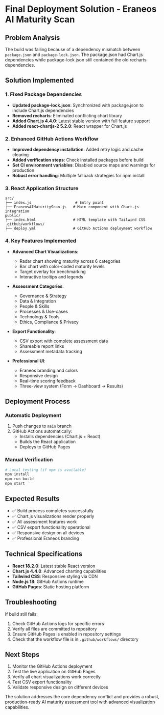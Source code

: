 # Final Deployment Solution - Eraneos AI Maturity Scan

## Problem Analysis
The build was failing because of a dependency mismatch between `package.json` and `package-lock.json`. The package.json had Chart.js dependencies while package-lock.json still contained the old recharts dependencies.

## Solution Implemented

### 1. Fixed Package Dependencies
- **Updated package-lock.json**: Synchronized with package.json to include Chart.js dependencies
- **Removed recharts**: Eliminated conflicting chart library
- **Added Chart.js 4.4.0**: Latest stable version with full feature support
- **Added react-chartjs-2 5.2.0**: React wrapper for Chart.js

### 2. Enhanced GitHub Actions Workflow
- **Improved dependency installation**: Added retry logic and cache clearing
- **Added verification steps**: Check installed packages before build
- **Set CI environment variables**: Disabled source maps and warnings for production
- **Robust error handling**: Multiple fallback strategies for npm install

### 3. React Application Structure
```
src/
├── index.js                    # Entry point
├── EraneosAIMaturityScan.js   # Main component with Chart.js integration
public/
├── index.html                 # HTML template with Tailwind CSS
.github/workflows/
├── deploy.yml                 # GitHub Actions deployment workflow
```

### 4. Key Features Implemented
- **Advanced Chart Visualizations**:
  - Radar chart showing maturity across 6 categories
  - Bar chart with color-coded maturity levels
  - Target overlay for benchmarking
  - Interactive tooltips and legends

- **Assessment Categories**:
  - Governance & Strategy
  - Data & Integration  
  - People & Skills
  - Processes & Use-cases
  - Technology & Tools
  - Ethics, Compliance & Privacy

- **Export Functionality**:
  - CSV export with complete assessment data
  - Shareable report links
  - Assessment metadata tracking

- **Professional UI**:
  - Eraneos branding and colors
  - Responsive design
  - Real-time scoring feedback
  - Three-view system (Form → Dashboard → Results)

## Deployment Process

### Automatic Deployment
1. Push changes to `main` branch
2. GitHub Actions automatically:
   - Installs dependencies (Chart.js + React)
   - Builds the React application
   - Deploys to GitHub Pages

### Manual Verification
```bash
# Local testing (if npm is available)
npm install
npm run build
npm start
```

## Expected Results
- ✅ Build process completes successfully
- ✅ Chart.js visualizations render properly
- ✅ All assessment features work
- ✅ CSV export functionality operational
- ✅ Responsive design on all devices
- ✅ Professional Eraneos branding

## Technical Specifications
- **React 18.2.0**: Latest stable React version
- **Chart.js 4.4.0**: Advanced charting capabilities
- **Tailwind CSS**: Responsive styling via CDN
- **Node.js 18**: GitHub Actions runtime
- **GitHub Pages**: Static hosting platform

## Troubleshooting
If build still fails:
1. Check GitHub Actions logs for specific errors
2. Verify all files are committed to repository
3. Ensure GitHub Pages is enabled in repository settings
4. Check that the workflow file is in `.github/workflows/` directory

## Next Steps
1. Monitor the GitHub Actions deployment
2. Test the live application on GitHub Pages
3. Verify all chart visualizations work correctly
4. Test CSV export functionality
5. Validate responsive design on different devices

The solution addresses the core dependency conflict and provides a robust, production-ready AI maturity assessment tool with advanced visualization capabilities.
